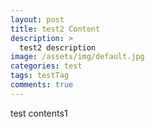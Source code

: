 ```yaml
---
layout: post
title: test2 Content
description: >
  test2 description
image: /assets/img/default.jpg
categories: test
tags: testTag
comments: true
---
```


test contents1
